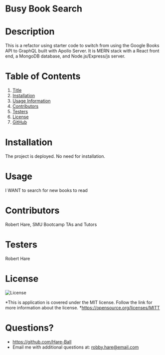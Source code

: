 # Busy Book Search
# Description
This is a refactor using starter code to switch from using the Google Books API to GraphQL built with Apollo Server. It is  MERN stack with a React front end, a MongoDB database, and Node.js/Express/js server.

# Table of Contents
1. [Title](#Title)
2. [Installation](#Installation)
3. [Usage Information](#Usage)
4. [Contributors](#Contributors)
5. [Testers](#Testers)
6. [License](#License)
7. [GitHub](#GitHub)

# Installation
The project is deployed. No need for installation.

# Usage
I WANT to search for new books to read

# Contributors
Robert Hare, SMU Bootcamp TAs and Tutors

# Testers
Robert Hare

# License
![License](https://img.shields.io/badge/License-MIT-green.svg)

*This is application is covered under the MIT license. Follow the link for more information about the license.
*https://opensource.org/licenses/MITT

# Questions?
* https://github.com/Hare-Ball
* Email me with additional questions at: robby.hare@email.com


